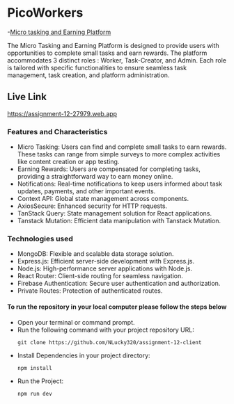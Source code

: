 # PicoWorkers

-[Micro tasking and Earning Platform](https://assignment-12-27979.web.app)

The Micro Tasking and Earning Platform is designed to provide users with opportunities to
complete small tasks and earn rewards. The platform accommodates 3 distinct roles : Worker,
Task-Creator, and Admin. Each role is tailored with specific functionalities to ensure seamless
task management, task creation, and platform administration.

## Live Link

https://assignment-12-27979.web.app

### Features and Characteristics
- Micro Tasking: Users can find and complete small tasks to earn rewards. These tasks can range from simple surveys to more complex activities like content creation or app testing.
- Earning Rewards: Users are compensated for completing tasks, providing a straightforward way to earn money online.
- Notifications: Real-time notifications to keep users informed about task updates, payments, and other important events.
- Context API: Global state management across components.
- AxiosSecure: Enhanced security for HTTP requests.
- TanStack Query: State management solution for React applications.
- Tanstack Mutation: Efficient data manipulation with Tanstack Mutation.
  
### Technologies used 

- MongoDB: Flexible and scalable data storage solution.
- Express.js: Efficient server-side development with Express.js.
- Node.js: High-performance server applications with Node.js.
- React Router: Client-side routing for seamless navigation.
- Firebase Authentication: Secure user authentication and authorization.
- Private Routes: Protection of authenticated routes.

#### To run the repository in your local computer please follow the steps below
- Open your terminal or command prompt.
- Run the following command with your project repository URL: <pre>`git clone https://github.com/NLucky320/assignment-12-client`</pre> 
- Install Dependencies in your project directory:  <pre>`npm install`</pre>
- Run the Project: <pre>`npm run dev`</pre> 
 


